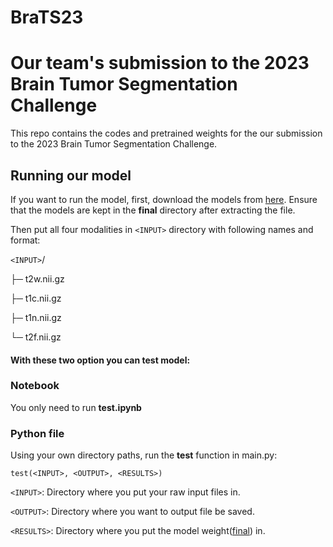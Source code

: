 # BraTS23

# Our team's submission to the 2023 Brain Tumor Segmentation Challenge

This repo contains the codes and pretrained weights for the our submission to the 2023 Brain Tumor Segmentation Challenge.

## Running our model
If you want to run the model, first, download the models from [here](https://drive.google.com/file/d/1wsxlOdcL0Gjw8k9ZUt4-x-V1EqnOp0SJ/view?usp=share_link). Ensure that the models are kept in the **final** directory after extracting the file.

Then put all four modalities in `<INPUT>` directory with following names and format:

`<INPUT>`/

  ├─ t2w.nii.gz
  
  ├─ t1c.nii.gz
  
  ├─ t1n.nii.gz
  
  └─ t2f.nii.gz



#### With these two option you can test model:

### Notebook
You only need to run **test.ipynb**

### Python file

Using your own directory paths, run the **test** function in main.py:

```test(<INPUT>, <OUTPUT>, <RESULTS>)```

`<INPUT>`: Directory where you put your raw input files in.

`<OUTPUT>`: Directory where you want to output file be saved.

`<RESULTS>`: Directory where you put the model weight([final](https://drive.google.com/file/d/1wsxlOdcL0Gjw8k9ZUt4-x-V1EqnOp0SJ/view?usp=share_link)) in.
